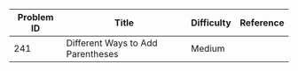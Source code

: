 | Problem ID | Title | Difficulty | Reference
| --- | --- | --- | ---
| 241 | Different Ways to Add Parentheses | Medium | 
